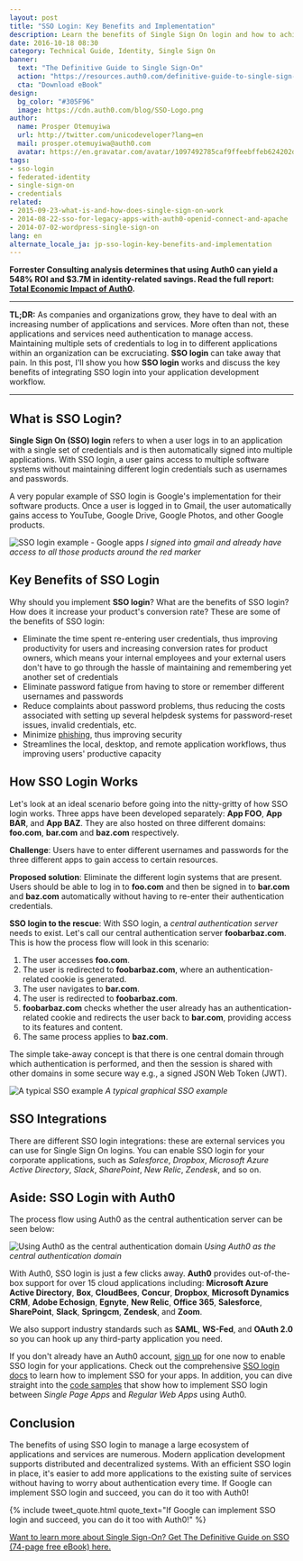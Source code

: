 ```yaml
---
layout: post
title: "SSO Login: Key Benefits and Implementation"
description: Learn the benefits of Single Sign On login and how to achieve it with Auth0
date: 2016-10-18 08:30
category: Technical Guide, Identity, Single Sign On
banner:
  text: "The Definitive Guide to Single Sign-On"
  action: "https://resources.auth0.com/definitive-guide-to-single-sign-on/?utm_source=blog"
  cta: "Download eBook"
design:
  bg_color: "#305F96"
  image: https://cdn.auth0.com/blog/SSO-Logo.png
author:
  name: Prosper Otemuyiwa
  url: http://twitter.com/unicodeveloper?lang=en
  mail: prosper.otemuyiwa@auth0.com
  avatar: https://en.gravatar.com/avatar/1097492785caf9ffeebffeb624202d8f?s=200
tags:
- sso-login
- federated-identity
- single-sign-on
- credentials
related:
- 2015-09-23-what-is-and-how-does-single-sign-on-work
- 2014-08-22-sso-for-legacy-apps-with-auth0-openid-connect-and-apache
- 2014-07-02-wordpress-single-sign-on
lang: en
alternate_locale_ja: jp-sso-login-key-benefits-and-implementation
---
```


<div class="alert alert-info alert-icon">
  <i class="icon-budicon-500"></i>
  <strong>Forrester Consulting analysis determines that using Auth0 can yield a 548% ROI and $3.7M in identity-related savings. Read the full report: <a href="https://resources.auth0.com/forrester-tei-research-case-study/">Total Economic Impact of Auth0</a>.</strong>
</div>

---

**TL;DR:** As companies and organizations grow, they have to deal with an increasing number of applications and services. More often than not, these applications and services need authentication to manage access. Maintaining multiple sets of credentials to log in to different applications within an organization can be excruciating. **SSO login** can take away that pain. In this post, I'll show you how **SSO login** works and discuss the key benefits of integrating SSO login into your application development workflow.

---

## What is SSO Login?

**Single Sign On (SSO) login** refers to when a user logs in to an application with a single set of credentials and is then automatically signed into multiple applications. With SSO login, a user gains access to multiple software systems without maintaining different login credentials such as usernames and passwords.

A very popular example of SSO login is Google's implementation for their software products. Once a user is logged in to Gmail, the user automatically gains access to YouTube, Google Drive, Google Photos, and other Google products.

![SSO login example - Google apps](https://cdn.auth0.com/blog/sso-google-upload.png)
_I signed into gmail and already have access to all those products around the red marker_

## Key Benefits of SSO Login

Why should you implement **SSO login**? What are the benefits of SSO login? How does it increase your product's conversion rate? These are some of the benefits of SSO login:

* Eliminate the time spent re-entering user credentials, thus improving productivity for users and increasing conversion rates for product owners, which means your internal employees and your external users don't have to go through the hassle of maintaining and remembering yet another set of credentials
* Eliminate password fatigue from having to store or remember different usernames and passwords
* Reduce complaints about password problems, thus reducing the costs associated with setting up several helpdesk systems for password-reset issues, invalid credentials, etc.
* Minimize [phishing](https://en.wikipedia.org/wiki/Phishing), thus improving security
* Streamlines the local, desktop, and remote application workflows, thus improving users' productive capacity

## How SSO Login Works

Let's look at an ideal scenario before going into the nitty-gritty of how SSO login works. Three apps have been developed separately: **App FOO**, **App BAR**, and **App BAZ**. They are also hosted on three different domains: **foo.com**, **bar.com** and **baz.com** respectively.

**Challenge**: Users have to enter different usernames and passwords for the three different apps to gain access to certain resources.

**Proposed solution**: Eliminate the different login systems that are present. Users should be able to log in to **foo.com** and then be signed in to  **bar.com** and **baz.com** automatically without having to re-enter their authentication credentials.

**SSO login to the rescue**: With SSO login, a *central authentication server* needs to exist. Let's call our central authentication server **foobarbaz.com**. This is how the process flow will look in this scenario:

1. The user accesses **foo.com**.
2. The user is redirected to **foobarbaz.com**, where an authentication-related cookie is generated.
3. The user navigates to **bar.com**.
4. The user is redirected to **foobarbaz.com**.
5. **foobarbaz.com** checks whether the user already has an authentication-related cookie and redirects the user back to **bar.com**, providing access to its features and content.
6. The same process applies to **baz.com**.

The simple take-away concept is that there is one central domain through which authentication is performed, and then the session is shared with other domains in some secure way e.g., a signed JSON Web Token (JWT).

![A typical SSO example](https://cdn.auth0.com/blog/sso/typical-sso-v2.png)
_A typical graphical SSO example_

## SSO Integrations

There are different SSO login integrations: these are external services you can use for Single Sign On logins. You can enable SSO login for your corporate applications, such as *Salesforce*, *Dropbox*, *Microsoft Azure Active Directory*, *Slack*, *SharePoint*, *New Relic*, *Zendesk*, and so on.

## Aside: SSO Login with Auth0

The process flow using Auth0 as the central authentication server can be seen below:

![Using Auth0 as the central authentication domain](https://cdn.auth0.com/blog/auth0-sso-flow.png)
_Using Auth0 as the central authentication domain_

With Auth0, SSO login is just a few clicks away. **Auth0** provides out-of-the-box support for over 15 cloud applications including: **Microsoft Azure Active Directory**, **Box**, **CloudBees**, **Concur**, **Dropbox**, **Microsoft Dynamics CRM**, **Adobe Echosign**, **Egnyte**, **New Relic**, **Office 365**, **Salesforce**, **SharePoint**, **Slack**, **Springcm**, **Zendesk**, and **Zoom**.

We also support industry standards such as **SAML**, **WS-Fed**, and **OAuth 2.0** so you can hook up any third-party application you need.

If you don't already have an Auth0 account, <a href="https://auth0.com/signup" data-amp-replace="CLIENT_ID" data-amp-addparams="anonId=CLIENT_ID(cid-scope-cookie-fallback-name)">sign up</a> for one now to enable SSO login for your applications. Check out the comprehensive [SSO login docs](https://auth0.com/docs/sso) to learn how to implement SSO for your apps. In addition, you can dive straight into the [code samples](https://github.com/auth0-samples/auth0-sso-sample) that show how to implement SSO login between *Single Page Apps* and *Regular Web Apps* using Auth0.

## Conclusion

The benefits of using SSO login to manage a large ecosystem of applications and services are numerous. Modern application development supports distributed and decentralized systems. With an efficient SSO login in place, it's easier to add more applications to the existing suite of services without having to worry about authentication every time. If Google can implement SSO login and succeed, you can do it too with Auth0!

{% include tweet_quote.html quote_text="If Google can implement SSO login and succeed, you can do it too with Auth0!" %}

[Want to learn more about Single Sign-On? Get The Definitive Guide on SSO (74-page free eBook) here.](https://resources.auth0.com/definitive-guide-to-single-sign-on/?utm_source=blog)

